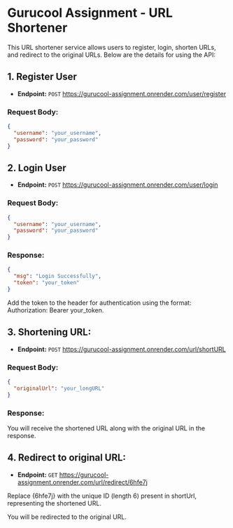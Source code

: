 # Gurucool Assignment - URL Shortener

This URL shortener service allows users to register, login, shorten URLs, and redirect to the original URLs. Below are the details for using the API:

## 1. Register User

- **Endpoint:** `POST` https://gurucool-assignment.onrender.com/user/register

### Request Body:

```json
{
  "username": "your_username",
  "password": "your_password"
}
```

## 2. Login User

- **Endpoint:** `POST` https://gurucool-assignment.onrender.com/user/login

### Request Body:

```json
{
  "username": "your_username",
  "password": "your_password"
}
```

### Response:

```json
{
  "msg": "Login Successfully",
  "token": "your_token"
}
```
Add the token to the header for authentication using the format: Authorization: Bearer your_token.

## 3. Shortening URL:

- **Endpoint:** `POST` https://gurucool-assignment.onrender.com/url/shortURL

### Request Body:

```json
{
  "originalUrl": "your_longURL"
}
```
### Response:

You will receive the shortened URL along with the original URL in the response.

## 4. Redirect to original URL:

- **Endpoint:** `GET` https://gurucool-assignment.onrender.com/url/redirect/6hfe7j

Replace {6hfe7j} with the unique ID (length 6) present in shortUrl, representing the shortened URL.

You will be redirected to the original URL.
